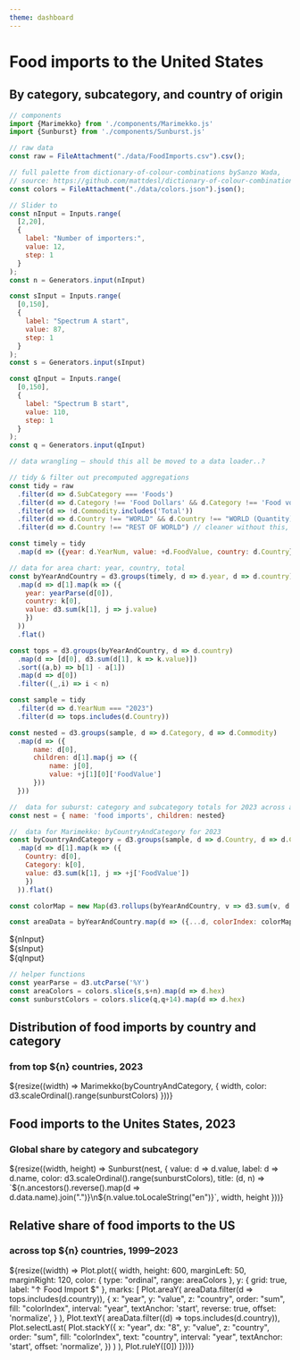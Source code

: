 ```yaml
---
theme: dashboard
---
```


# Food imports to the United States
## By category, subcategory, and country of origin

```js
// components
import {Marimekko} from './components/Marimekko.js'
import {Sunburst} from './components/Sunburst.js'
```

```js 
// raw data
const raw = FileAttachment("./data/FoodImports.csv").csv();
```

```js
// full palette from dictionary-of-colour-combinations bySanzo Wada, 
// source: https://github.com/mattdesl/dictionary-of-colour-combinations/blob/master/colors.json
const colors = FileAttachment("./data/colors.json").json();
```

```js
// Slider to 
const nInput = Inputs.range(
  [2,20],
  {
    label: "Number of importers:",
    value: 12,
    step: 1
  }
);
const n = Generators.input(nInput)

const sInput = Inputs.range(
  [0,150],
  {
    label: "Spectrum A start",
    value: 87,
    step: 1
  }
);
const s = Generators.input(sInput)

const qInput = Inputs.range(
  [0,150],
  {
    label: "Spectrum B start",
    value: 110,
    step: 1
  }
);
const q = Generators.input(qInput)

```

```js
// data wrangling – should this all be moved to a data loader..?

// tidy & filter out precomputed aggregations
const tidy = raw
  .filter(d => d.SubCategory === 'Foods') 
  .filter(d => d.Category !== 'Food Dollars' && d.Category !== 'Food volume')
  .filter(d => !d.Commodity.includes('Total'))
  .filter(d => d.Country !== "WORLD" && d.Country !== "WORLD (Quantity)")
  .filter(d => d.Country !== "REST OF WORLD") // cleaner without this, needs annotation

const timely = tidy
  .map(d => ({year: d.YearNum, value: +d.FoodValue, country: d.Country}))

// data for area chart: year, country, total
const byYearAndCountry = d3.groups(timely, d => d.year, d => d.country)
  .map(d => d[1].map(k => ({
    year: yearParse(d[0]),
    country: k[0],
    value: d3.sum(k[1], j => j.value)
    })
  ))
  .flat()

const tops = d3.groups(byYearAndCountry, d => d.country)
  .map(d => [d[0], d3.sum(d[1], k => k.value)])
  .sort((a,b) => b[1] - a[1])
  .map(d => d[0])
  .filter((_,i) => i < n)

const sample = tidy
  .filter(d => d.YearNum === "2023")
  .filter(d => tops.includes(d.Country))

const nested = d3.groups(sample, d => d.Category, d => d.Commodity)
  .map(d => ({
      name: d[0],
      children: d[1].map(j => ({
          name: j[0],
          value: +j[1][0]['FoodValue']
      }))
  }))

//  data for suburst: category and subcategory totals for 2023 across all nations
const nest = { name: 'food imports', children: nested}

//  data for Marimekko: byCountryAndCategory for 2023
const byCountryAndCategory = d3.groups(sample, d => d.Country, d => d.Category)
  .map(d => d[1].map(k => ({
    Country: d[0],
    Category: k[0],
    value: d3.sum(k[1], j => +j['FoodValue'])
    })
  )).flat()
```

```js
const colorMap = new Map(d3.rollups(byYearAndCountry, v => d3.sum(v, d => d.value), d => d.country).sort((a,b) => b[1] - a[1]).map((d,i) => ([d[0], i%n])))
```

```js
const areaData = byYearAndCountry.map(d => ({...d, colorIndex: colorMap.get(d.country)}))
```

<div>${nInput}</div>
<div>${sInput}</div>
<div>${qInput}</div>

```js
// helper functions
const yearParse = d3.utcParse('%Y')
const areaColors = colors.slice(s,s+n).map(d => d.hex)
const sunburstColors = colors.slice(q,q+14).map(d => d.hex)
```

<div class="grid grid-cols-2" style="grid-auto-rows: auto;">
  <div class="card grid-colspan-2">
    <h2 >Distribution of food imports by country and category</h2>
    <h3 >from top ${n} countries, 2023</h3>
    ${resize((width) => Marimekko(byCountryAndCategory, {
      width,
      color: d3.scaleOrdinal().range(sunburstColors)
    }))}

  </div>
  <div class="card">
    <h2>Food imports to the Unites States, 2023</h2>
      <h3>Global share by category and subcategory</h3>
      ${resize((width, height) => Sunburst(nest, {
        value: d => d.value,
        label: d => d.name,
        color: d3.scaleOrdinal().range(sunburstColors),
        title: (d, n) => `${n.ancestors().reverse().map(d => d.data.name).join(".")}\n${n.value.toLocaleString("en")}`, 
        width, 
        height
      }))}
  </div>
  <div class="card">
    <h2>Relative share of food imports to the US</h2>
      <h3>across top ${n} countries, 1999–2023</h3>
      ${resize((width) => Plot.plot({
        width,
        height: 600,
        marginLeft: 50,
        marginRight: 120,
        color: {
          type: "ordinal",
          range: areaColors
        },
        y: {
          grid: true,
          label: "↑ Food Import $"
        },
        marks: [
          Plot.areaY(
            areaData.filter(d => tops.includes(d.country)),
            {
                x: "year",
                y: "value",
                z: "country",
                order: "sum",
                fill: "colorIndex",
                interval: "year",
                textAnchor: 'start',
                reverse: true, 
                offset: 'normalize',
            }
          ),
          Plot.textY(
            areaData.filter((d) => tops.includes(d.country)),
            Plot.selectLast(
              Plot.stackY({
                x: "year",
                dx: "8",
                y: "value",
                z: "country",
                order: "sum",
                fill: "colorIndex",
                text: "country",
                interval: "year",
                textAnchor: 'start',
                offset: 'normalize',
              })
            )
          ),
          Plot.ruleY([0])
        ]}))}
  </div>
</div>